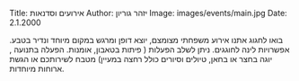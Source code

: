 Title: אירועים וסדנאות
Author: יזהר גוריון
Image: images/events/main.jpg
Date: 2.1.2000

בואו לחגוג אתנו אירוע משפחתי מצומצם, יוצא דופן ומרגש במקום מיוחד ונדיר בטבע.
אפשרויות לינה לחוגגים. ניתן לשלב הפעלות ( פיתות בטאבון, אומנות. הפעלה בתנועה , יוגה בחצר או בחאן, טיולים וסיורים כולל רחצה במעיין) מטבח לשירותכם או הגשת ארוחות מיוחדות.
